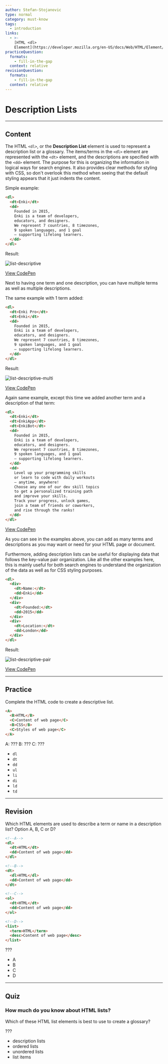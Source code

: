 ```yaml
---
author: Stefan-Stojanovic
type: normal
category: must-know
tags:
  - introduction
links:
  - >-
    [HTML <dl>
    Element](https://developer.mozilla.org/en-US/docs/Web/HTML/Element/dl){documentation}
practiceQuestion:
  formats:
    - fill-in-the-gap
  context: relative
revisionQuestion:
  formats:
    - fill-in-the-gap
  context: relative
---
```


# Description Lists


---

## Content

The HTML `<dl>`, or the **Description List** element is used to represent a description list or a glossary. The items/terms in the `<dl>` element are represented with the `<dt>` element, and the descriptions are specified with the `<dd>` element. The purpose for this is organizing the information in logical ways for search engines. It also provides clear methods for styling with CSS, so don't overlook this method when seeing that the default styling appears that it just indents the content.

Simple example:

```html
<dl>
  <dt>Enki</dt>
  <dd>
    Founded in 2015,
    Enki is a team of developers,
    educators, and designers.
    We represent 7 countries, 8 timezones,
    9 spoken languages, and 1 goal
    — supporting lifelong learners.
  </dd>
</dl>
```

Result:

![list-descriptive](https://img.enkipro.com/7431bf8fe4b8d5c99fe57b1d03c12be2.png)

[View CodePen](https://codepen.io/enkidevs/pen/LByPZZ)

Next to having one term and one description, you can have multiple terms as well as multiple descriptions.

The same example with 1 term added:

```html
<dl>
  <dt>Enki Pro</dt>
  <dt>Enki</dt>
  <dd>
    Founded in 2015,
    Enki is a team of developers,
    educators, and designers.
    We represent 7 countries, 8 timezones,
    9 spoken languages, and 1 goal
    — supporting lifelong learners.
  </dd>
</dl>
```

Result:

![list-descriptive-multi](https://img.enkipro.com/26a164b28de87f8688342fca9f782042.png)

[View CodePen](https://codepen.io/enkidevs/pen/ZjKzON)

Again same example, except this time we added another term and a description of that term:

```html
<dl>
  <dt>Enki</dt>
  <dt>EnkiApp</dt>
  <dt>EnkiBot</dt>
  <dd>
    Founded in 2015,
    Enki is a team of developers,
    educators, and designers.
    We represent 7 countries, 8 timezones,
    9 spoken languages, and 1 goal
    — supporting lifelong learners.
  </dd>
  <dd>
    Level up your programming skills
    or learn to code with daily workouts
    — anytime, anywhere!
    Choose any one of our dev skill topics
    to get a personalized training path
    and improve your skills.
    Track your progress, unlock games,
    join a team of friends or coworkers,
    and rise through the ranks!
  </dd>
</dl>
```

[View CodePen](https://codepen.io/enkidevs/pen/rrmBWB)

As you can see in the examples above, you can add as many terms and descriptions as you may want or need for your HTML page or document.

Furthermore, adding description lists can be useful for displaying data that follows the key-value pair organization. Like all the other examples here, this is mainly useful for both search engines to understand the organization of the data as well as for CSS styling purposes.

```html
<dl>
  <div>
    <dt>Name:</dt>
    <dd>Enki</dd>
  </div>
  <div>
    <dt>Founded:</dt>
    <dd>2015</dd>
  </div>
  <div>
    <dt>Location:</dt>
    <dd>London</dd>
  </div>
</dl>
```

Result:

![list-descriptive-pair](https://img.enkipro.com/4a81d545df16d7c61f4e2d754b2c00dc.png)

[View CodePen](https://codepen.io/enkidevs/pen/wxdwoX)


---

## Practice

Complete the HTML code to create a descriptive list.

```html
<A>
  <B>HTML</B>
  <C>Content of web page</C>
  <B>CSS</B>
  <C>Styles of web page</C>
</A>
```

A: ???
B: ???
C: ???

- `dl`
- `dt`
- `dd`
- `ul`
- `li`
- `di`
- `ld`
- `td`


---

## Revision

Which HTML elements are used to describe a term or name in a description list?
Option A, B, C or D?

```html
<!--A-->
<dl>
  <dt>HTML</dt>
  <dd>Content of web page</dd>
</dl>

<!--B-->
<dt>
  <dl>HTML</dl>
  <dd>Content of web page</dd>
</dt>

<!--C-->
<ol>
  <dt>HTML</dt>
  <dd>Content of web page</dd>
</ol>

<!--D-->
<list>
  <term>HTML</term>
  <desc>Content of web page</desc>
</list>
```

???

- A
- B
- C
- D


---

## Quiz

### How much do you know about HTML lists?


Which of these HTML list elements is best to use to create a glossary?

???

- description lists
- ordered lists
- unordered lists
- list items
